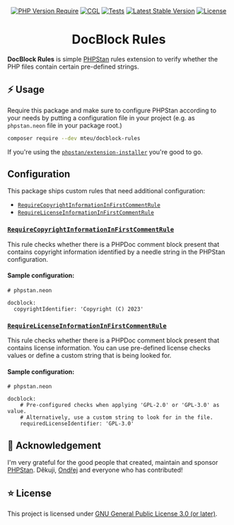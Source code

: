 <div align="center">

[![PHP Version Require](http://poser.pugx.org/mteu/docblock-rules/require/php)](https://packagist.org/packages/mteu/docblock-rules)
[![CGL](https://github.com/mteu/docblock-rules/actions/workflows/cgl.yaml/badge.svg)](https://github.com/mteu/docblock-rules/actions/workflows/cgl.yaml)
[![Tests](https://github.com/mteu/docblock-rules/actions/workflows/tests.yaml/badge.svg)](https://github.com/mteu/docblock-rules/actions/workflows/tests.yaml)
[![Latest Stable Version](http://poser.pugx.org/mteu/docblock-rules/v)](https://packagist.org/packages/mteu/docblock-rules)
[![License](http://poser.pugx.org/mteu/docblock-rules/license)](https://packagist.org/packages/mteu/docblock-rules)

# DocBlock Rules
</div>

**DocBlock Rules** is simple [PHPStan](https://github.com/phpstan/phpstan) rules extension to verify whether the PHP files
contain certain pre-defined strings.

## ⚡ Usage

Require this package and make sure to configure PHPStan according to your needs by putting a configuration file in your project
(e.g. as `phpstan.neon` file in your package root.)

```bash
composer require --dev mteu/docblock-rules
```

If you're using the [`phpstan/extension-installer`](https://github.com/phpstan/extension-installer) you're good to go.

## Configuration

This package ships custom rules that need additional configuration:
* [`RequireCopyrightInformationInFirstCommentRule`](#RequireCopyrightInformationInFirstCommentRule)
* [`RequireLicenseInformationInFirstCommentRule`](#RequireLicenseInformationInFirstCommentRule)

### [`RequireCopyrightInformationInFirstCommentRule`](src/Rules/RequireCopyrightInformationInFirstCommentRule.php)
This rule checks whether there is a PHPDoc comment block present that contains copyright information
identified by a needle string in the PHPStan configuration.

#### Sample configuration:
```neon
# phpstan.neon

docblock:
  copyrightIdentifier: 'Copyright (C) 2023'
```

### [`RequireLicenseInformationInFirstCommentRule`](src/Rules/RequireLicenseInformationInFirstCommentRule.php)
This rule checks whether there is a PHPDoc comment block present that contains license information. You
can use pre-defined license checks values or define a custom string that is being looked for.

#### Sample configuration:
```neon
# phpstan.neon

docblock:
    # Pre-configured checks when applying 'GPL-2.0' or 'GPL-3.0' as value.
    # Alternatively, use a custom string to look for in the file.
    requiredLicenseIdentifier: 'GPL-3.0'
```

## 💛 Acknowledgement
I'm very grateful for the good people that created, maintain and sponsor [PHPStan](https://github.com/phpstan/phpstan). Děkuji, [Ondřej](https://github.com/ondrejmirtes)
and everyone who has contributed!

## ⭐ License
This project is licensed under [GNU General Public License 3.0 (or later)](LICENSE).
